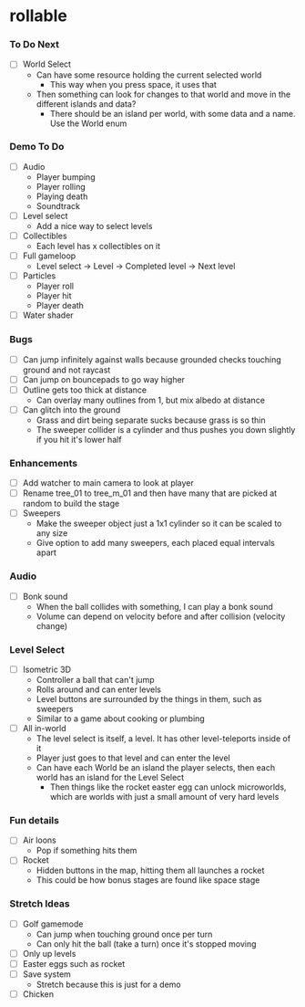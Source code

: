 # rollable

### To Do Next

- [ ] World Select
  - Can have some resource holding the current selected world
    - This way when you press space, it uses that
  - Then something can look for changes to that world and move in the different islands and data?
    - There should be an island per world, with some data and a name. Use the World enum

### Demo To Do

- [ ] Audio
  - Player bumping
  - Player rolling
  - Playing death
  - Soundtrack
- [ ] Level select
  - Add a nice way to select levels
- [ ] Collectibles
  - Each level has x collectibles on it
- [ ] Full gameloop
  - Level select -> Level -> Completed level -> Next level
- [ ] Particles
  - Player roll
  - Player hit
  - Player death
- [ ] Water shader

### Bugs

- [ ] Can jump infinitely against walls because grounded checks touching ground and not raycast
- [ ] Can jump on bouncepads to go way higher
- [ ] Outline gets too thick at distance
  - Can overlay many outlines from 1, but mix albedo at distance
- [ ] Can glitch into the ground
  - Grass and dirt being separate sucks because grass is so thin
  - The sweeper collider is a cylinder and thus pushes you down slightly if you hit it's lower half

### Enhancements

- [ ] Add watcher to main camera to look at player
- [ ] Rename tree_01 to tree_m_01 and then have many that are picked at random to build the stage
- [ ] Sweepers
  - Make the sweeper object just a 1x1 cylinder so it can be scaled to any size
  - Give option to add many sweepers, each placed equal intervals apart

### Audio

- [ ] Bonk sound
  - When the ball collides with something, I can play a bonk sound
  - Volume can depend on velocity before and after collision (velocity change)

### Level Select

- [ ] Isometric 3D
  - Controller a ball that can't jump
  - Rolls around and can enter levels
  - Level buttons are surrounded by the things in them, such as sweepers
  - Similar to a game about cooking or plumbing
- [ ] All in-world
  - The level select is itself, a level. It has other level-teleports inside of it
  - Player just goes to that level and can enter the level
  - Can have each World be an island the player selects, then each world has an island for the Level Select
    - Then things like the rocket easter egg can unlock microworlds, which are worlds with just a small amount of very hard levels

### Fun details

- [ ] Air loons
  - Pop if something hits them
- [ ] Rocket
  - Hidden buttons in the map, hitting them all launches a rocket
  - This could be how bonus stages are found like space stage

### Stretch Ideas

- [ ] Golf gamemode
  - Can jump when touching ground once per turn
  - Can only hit the ball (take a turn) once it's stopped moving
- [ ] Only up levels
- [ ] Easter eggs such as rocket
- [ ] Save system
  - Stretch because this is just for a demo
- [ ] Chicken
